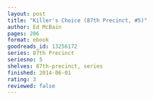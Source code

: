 ```yaml
---
layout: post
title: "Killer's Choice (87th Precinct, #5)"
author: Ed McBain
pages: 206
format: ebook
goodreads_id: 13256172
series: 87th Precinct
seriesno: 5
shelves: 87th-precinct, series
finished: 2014-06-01
rating: 3
reviewed: false
---
```

